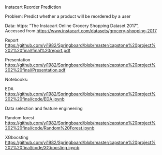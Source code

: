 Instacart Reorder Prediction

Problem: Predict whether a product will be reordered by a user

Data: https: “The Instacart Online Grocery Shopping Dataset 2017”, Accessed from https://www.instacart.com/datasets/grocery-shopping-2017 

Report   https://github.com/yi1982/Springboard/blob/master/capstone%20project%202%20final/final%20report.pdf

Presentation   https://github.com/yi1982/Springboard/blob/master/capstone%20project%202%20final/Presentation.pdf

Notebooks:

EDA   https://github.com/yi1982/Springboard/blob/master/capstone%20project%202%20final/code/EDA.ipynb

Data selection and feature engineering

Random forest   https://github.com/yi1982/Springboard/blob/master/capstone%20project%202%20final/code/Random%20Forest.ipynb

XGboosting   https://github.com/yi1982/Springboard/blob/master/capstone%20project%202%20final/code/XGboosting.ipynb
